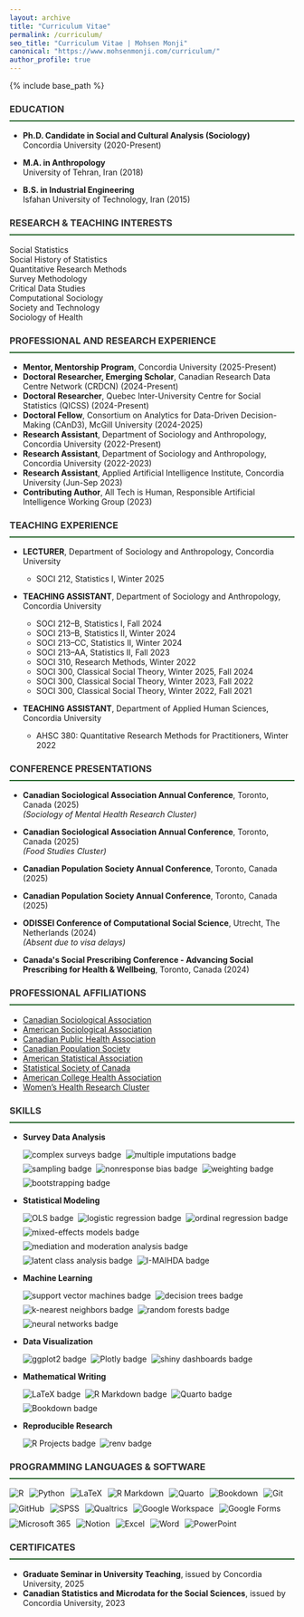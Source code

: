 ```yaml
---
layout: archive
title: "Curriculum Vitae"
permalink: /curriculum/
seo_title: "Curriculum Vitae | Mohsen Monji"
canonical: "https://www.mohsenmonji.com/curriculum/"
author_profile: true
---
```

{% include base_path %}

<style>
  h3 {
    border-bottom: 2px solid #1B5E20; /* Accessible Dark Green */
    font-weight: bold;
    padding-bottom: 10px; /* Space between text and the line */
    color: #333; /* Dark Gray Text */
  }
</style>


### <i class="fas fa-graduation-cap"></i> EDUCATION

  - **Ph.D. Candidate in Social and Cultural Analysis (Sociology)**  
  Concordia University (2020-Present)   
    
- **M.A. in Anthropology**  
  University of Tehran, Iran (2018)  

- **B.S. in Industrial Engineering**  
  Isfahan University of Technology, Iran (2015)  


<!-- RESEARCH INTERESTS -->
<h3><i class="fas fa-lightbulb"></i> RESEARCH & TEACHING INTERESTS</h3>
<div>
  
  <i class="fas fa-chart-line" style="color: #1B5E20;"></i> Social Statistics<br>
     <i class="fas fa-history" style="color: #1B5E20;"></i> Social History of Statistics<br>
  <i class="fas fa-table" style="color: #1B5E20;"></i> Quantitative Research Methods<br>
  <i class="fas fa-poll-h" style="color: #1B5E20;"></i> Survey Methodology<br>
  <i class="fas fa-database" style="color: #1B5E20;"></i> Critical Data Studies<br>
  <i class="fas fa-brain" style="color: #1B5E20;"></i> Computational Sociology<br>
  <i class="fas fa-microchip" style="color: #1B5E20;"></i> Society and Technology<br>
<i class="fas fa-pills" style="color: #1B5E20;"></i> Sociology of Health<br>
 
</div>


### <i class="fas fa-briefcase"></i> PROFESSIONAL AND RESEARCH EXPERIENCE  
- **Mentor, Mentorship Program**, Concordia University (2025-Present)  
- **Doctoral Researcher, Emerging Scholar**, Canadian Research Data Centre Network (CRDCN) (2024-Present)  
- **Doctoral Researcher**, Quebec Inter-University Centre for Social Statistics (QICSS) (2024-Present)  
- **Doctoral Fellow**, Consortium on Analytics for Data-Driven Decision-Making (CAnD3), McGill University (2024-2025)  
- **Research Assistant**, Department of Sociology and Anthropology, Concordia University (2022-Present)  
- **Research Assistant**, Department of Sociology and Anthropology, Concordia University (2022-2023)  
- **Research Assistant**, Applied Artificial Intelligence Institute, Concordia University (Jun-Sep 2023)  
- **Contributing Author**, All Tech is Human, Responsible Artificial Intelligence Working Group (2023)  

### <i class="fas fa-chalkboard-teacher"></i> TEACHING EXPERIENCE

- **LECTURER**, Department of Sociology and Anthropology, Concordia University  
  - SOCI 212, Statistics I, Winter 2025  

- **TEACHING ASSISTANT**, Department of Sociology and Anthropology, Concordia University  

  - SOCI 212–B, Statistics I, Fall 2024
  - SOCI 213–B, Statistics II, Winter 2024
  - SOCI 213–CC, Statistics II, Winter 2024
  - SOCI 213–AA, Statistics II, Fall 2023
  - SOCI 310, Research Methods, Winter 2022  
  - SOCI 300, Classical Social Theory, Winter 2025, Fall 2024  
  - SOCI 300, Classical Social Theory, Winter 2023, Fall 2022  
  - SOCI 300, Classical Social Theory, Winter 2022, Fall 2021  

- **TEACHING ASSISTANT**, Department of Applied Human Sciences, Concordia University  
  
  - AHSC 380: Quantitative Research Methods for Practitioners, Winter 2022

### <i class="fas fa-chalkboard-teacher"></i> CONFERENCE PRESENTATIONS  

- **Canadian Sociological Association Annual Conference**, Toronto, Canada (2025)  
  *(Sociology of Mental Health Research Cluster)*  

- **Canadian Sociological Association Annual Conference**, Toronto, Canada (2025)  
  *(Food Studies Cluster)*  

- **Canadian Population Society Annual Conference**, Toronto, Canada (2025)  

- **Canadian Population Society Annual Conference**, Toronto, Canada (2025)  

- **ODISSEI Conference of Computational Social Science**, Utrecht, The Netherlands (2024)  
  *(Absent due to visa delays)*  

- **Canada's Social Prescribing Conference - Advancing Social Prescribing for Health & Wellbeing**, Toronto, Canada (2024)  



### <i class="fas fa-users"></i> PROFESSIONAL AFFILIATIONS

- [Canadian Sociological Association](https://www.csa-scs.ca)  
- [American Sociological Association](https://www.asanet.org)  
- [Canadian Public Health Association](https://www.cpha.ca)  
- [Canadian Population Society](https://www.canpopsoc.ca)  
- [American Statistical Association](https://www.amstat.org)  
- [Statistical Society of Canada](https://ssc.ca/en)  
- [American College Health Association](https://www.acha.org)  
- [Women’s Health Research Cluster](https://womenshealthresearchcluster.com/)  


### <i class="fas fa-chart-bar"></i> SKILLS

- **Survey Data Analysis**  
  <div style="display: flex; flex-wrap: wrap; gap: 8px;">
    <img src="https://img.shields.io/badge/complex%20surveys-blue" alt="complex surveys badge">
    <img src="https://img.shields.io/badge/multiple%20imputations-blue" alt="multiple imputations badge">
    <img src="https://img.shields.io/badge/sampling-blue" alt="sampling badge">
    <img src="https://img.shields.io/badge/nonresponse%20bias-blue" alt="nonresponse bias badge">
    <img src="https://img.shields.io/badge/weighting-blue" alt="weighting badge">
    <img src="https://img.shields.io/badge/bootstrapping-blue" alt="bootstrapping badge">
  </div>

- **Statistical Modeling**  
  <div style="display: flex; flex-wrap: wrap; gap: 8px;">
    <img src="https://img.shields.io/badge/OLS-blue" alt="OLS badge">
    <img src="https://img.shields.io/badge/logistic%20regression-blue" alt="logistic regression badge">
    <img src="https://img.shields.io/badge/ordinal%20regression-blue" alt="ordinal regression badge">
    <img src="https://img.shields.io/badge/mixed%2Deffects%20models-blue" alt="mixed-effects models badge">
    <img src="https://img.shields.io/badge/mediation%20and%20moderation%20analysis-blue" alt="mediation and moderation analysis badge">
    <img src="https://img.shields.io/badge/latent%20class%20analysis-blue" alt="latent class analysis badge">
    <img src="https://img.shields.io/badge/I%2DMAIHDA-blue" alt="I-MAIHDA badge">
  </div>

- **Machine Learning**  
  <div style="display: flex; flex-wrap: wrap; gap: 8px;">
    <img src="https://img.shields.io/badge/support%20vector%20machines-blue" alt="support vector machines badge">
    <img src="https://img.shields.io/badge/decision%20trees-blue" alt="decision trees badge">
    <img src="https://img.shields.io/badge/k%2Dnearest%20neighbors-blue" alt="k-nearest neighbors badge">
    <img src="https://img.shields.io/badge/random%20forests-blue" alt="random forests badge">
    <img src="https://img.shields.io/badge/neural%20networks-blue" alt="neural networks badge">
  </div>

- **Data Visualization**  
  <div style="display: flex; flex-wrap: wrap; gap: 8px;">
    <img src="https://img.shields.io/badge/ggplot2-blue" alt="ggplot2 badge">
    <img src="https://img.shields.io/badge/Plotly-blue" alt="Plotly badge">
    <img src="https://img.shields.io/badge/shiny%20dashboards-blue" alt="shiny dashboards badge">
  </div>

- **Mathematical Writing**  
  <div style="display: flex; flex-wrap: wrap; gap: 8px;">
    <img src="https://img.shields.io/badge/LaTeX-blue" alt="LaTeX badge">
    <img src="https://img.shields.io/badge/R%20Markdown-blue" alt="R Markdown badge">
    <img src="https://img.shields.io/badge/Quarto-blue" alt="Quarto badge">
    <img src="https://img.shields.io/badge/Bookdown-blue" alt="Bookdown badge">
  </div>

- **Reproducible Research**  
  <div style="display: flex; flex-wrap: wrap; gap: 8px;">
    <img src="https://img.shields.io/badge/R%20Projects-blue" alt="R Projects badge">
    <img src="https://img.shields.io/badge/renv-blue" alt="renv badge">
  </div>


<h3><i class="fab fa-r-project"></i> PROGRAMMING LANGUAGES & SOFTWARE</h3>
<div style="display: flex; flex-wrap: wrap; gap: 10px; align-items: center;">
  <img src="https://img.shields.io/badge/-R-blue?logo=R&logoColor=white" alt="R">
  <img src="https://img.shields.io/badge/-Python-yellow?logo=Python&logoColor=white" alt="Python">
  <img src="https://img.shields.io/badge/-LaTeX-blue?logo=latex&logoColor=white" alt="LaTeX">
  <img src="https://img.shields.io/badge/-R%20Markdown-blue?logo=R&logoColor=white" alt="R Markdown">
  <img src="https://img.shields.io/badge/-Quarto-blueviolet?logo=quarto&logoColor=white" alt="Quarto">
  <img src="https://img.shields.io/badge/-Bookdown-darkgreen?logo=r&logoColor=white" alt="Bookdown">
  <img src="https://img.shields.io/badge/-Git-orange?logo=git&logoColor=white" alt="Git">
  <img src="https://img.shields.io/badge/-GitHub-black?logo=github&logoColor=white" alt="GitHub">
  <img src="https://img.shields.io/badge/-SPSS-lightblue" alt="SPSS">
  <img src="https://img.shields.io/badge/-Qualtrics-purple" alt="Qualtrics">
  <img src="https://img.shields.io/badge/-Google%20Workspace-blue?logo=googleworkspace&logoColor=white" alt="Google Workspace">
  <img src="https://img.shields.io/badge/-Google%20Forms-green?logo=googleforms&logoColor=white" alt="Google Forms">
  <img src="https://img.shields.io/badge/-Microsoft%20365-blue?logo=microsoftoffice&logoColor=white" alt="Microsoft 365">
  <img src="https://img.shields.io/badge/-Notion-black?logo=notion&logoColor=white" alt="Notion">
  <img src="https://img.shields.io/badge/-Excel-green?logo=microsoftexcel&logoColor=white" alt="Excel">
  <img src="https://img.shields.io/badge/-Word-blue?logo=microsoftword&logoColor=white" alt="Word">
  <img src="https://img.shields.io/badge/-PowerPoint-orange?logo=microsoftpowerpoint&logoColor=white" alt="PowerPoint">
</div>



### <i class="fas fa-award"></i> CERTIFICATES


- **Graduate Seminar in University Teaching**, issued by Concordia University, 2025
- **Canadian Statistics and Microdata for the Social Sciences**, issued by Concordia University, 2023  


